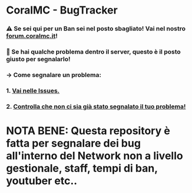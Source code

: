 # CoralMC - BugTracker

### ⚠️ Se sei qui per un Ban sei nel posto sbagliato! Vai nel nostro [forum.coralmc.it](https://forum.coralmc.it)!

### 🐞 Se hai qualche problema dentro il server, questo è il posto giusto per segnalarlo!


### -> Come segnalare un problema:
### 1. [Vai nelle Issues.](https://github.com/CoralMC-It/BugTracker/issues/)
### 2. [Controlla che non ci sia già stato segnalato il tuo problema!](https://github.com/CoralMC-It/BugTracker/issues/)

# NOTA BENE: Questa repository è fatta per segnalare dei bug all'interno del Network non a livello gestionale, staff, tempi di ban, youtuber etc.. 
